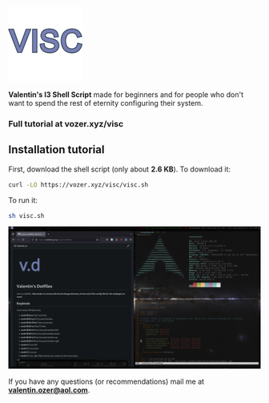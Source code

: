 <img src="visc.png" alt="logo" width="150px" height="150px"/>

**Valentin's I3 Shell Script** made for beginners and for people who don't want to spend the rest of eternity configuring their system.

### Full tutorial at vozer.xyz/visc

## Installation tutorial

First, download the shell script (only about **2.6 KB**). To download it:

```bash
curl -LO https://vozer.xyz/visc/visc.sh
```

To run it:

```bash
sh visc.sh
```

![Screenshot](screenshot.png)


If you have any questions (or recommendations) mail me at **valentin.ozer@aol.com**.
